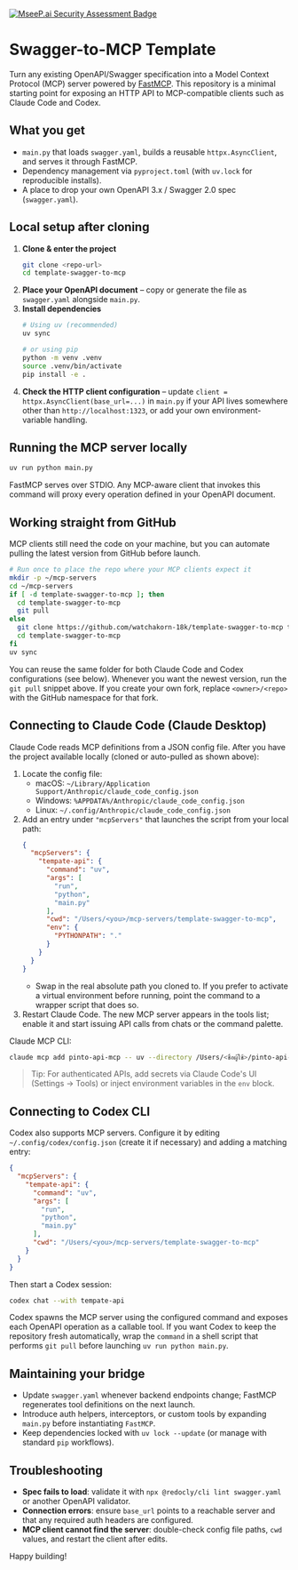 [![MseeP.ai Security Assessment Badge](https://mseep.net/pr/watchakorn-18k-template-swagger-to-mcp-badge.png)](https://mseep.ai/app/watchakorn-18k-template-swagger-to-mcp)

# Swagger-to-MCP Template

Turn any existing OpenAPI/Swagger specification into a Model Context Protocol (MCP) server powered by [FastMCP](https://github.com/modelcontextprotocol/fastmcp). This repository is a minimal starting point for exposing an HTTP API to MCP-compatible clients such as Claude Code and Codex.

## What you get
- `main.py` that loads `swagger.yaml`, builds a reusable `httpx.AsyncClient`, and serves it through FastMCP.
- Dependency management via `pyproject.toml` (with `uv.lock` for reproducible installs).
- A place to drop your own OpenAPI 3.x / Swagger 2.0 spec (`swagger.yaml`).

## Local setup after cloning
1. **Clone & enter the project**
   ```bash
   git clone <repo-url>
   cd template-swagger-to-mcp
   ```
2. **Place your OpenAPI document** – copy or generate the file as `swagger.yaml` alongside `main.py`.
3. **Install dependencies**
   ```bash
   # Using uv (recommended)
   uv sync

   # or using pip
   python -m venv .venv
   source .venv/bin/activate
   pip install -e .
   ```
4. **Check the HTTP client configuration** – update `client = httpx.AsyncClient(base_url=...)` in `main.py` if your API lives somewhere other than `http://localhost:1323`, or add your own environment-variable handling.

## Running the MCP server locally
```bash
uv run python main.py
```
FastMCP serves over STDIO. Any MCP-aware client that invokes this command will proxy every operation defined in your OpenAPI document.

## Working straight from GitHub
MCP clients still need the code on your machine, but you can automate pulling the latest version from GitHub before launch.

```bash
# Run once to place the repo where your MCP clients expect it
mkdir -p ~/mcp-servers
cd ~/mcp-servers
if [ -d template-swagger-to-mcp ]; then
  cd template-swagger-to-mcp
  git pull
else
  git clone https://github.com/watchakorn-18k/template-swagger-to-mcp template-swagger-to-mcp
  cd template-swagger-to-mcp
fi
uv sync
```

You can reuse the same folder for both Claude Code and Codex configurations (see below). Whenever you want the newest version, run the `git pull` snippet above. If you create your own fork, replace `<owner>/<repo>` with the GitHub namespace for that fork.

## Connecting to Claude Code (Claude Desktop)
Claude Code reads MCP definitions from a JSON config file. After you have the project available locally (cloned or auto-pulled as shown above):

1. Locate the config file:
   - macOS: `~/Library/Application Support/Anthropic/claude_code_config.json`
   - Windows: `%APPDATA%/Anthropic/claude_code_config.json`
   - Linux: `~/.config/Anthropic/claude_code_config.json`
2. Add an entry under `"mcpServers"` that launches the script from your local path:
   ```json
   {
     "mcpServers": {
       "tempate-api": {
         "command": "uv",
         "args": [
           "run",
           "python",
           "main.py"
         ],
         "cwd": "/Users/<you>/mcp-servers/template-swagger-to-mcp",
         "env": {
           "PYTHONPATH": "."
         }
       }
     }
   }
   ```
   - Swap in the real absolute path you cloned to. If you prefer to activate a virtual environment before running, point the command to a wrapper script that does so.
3. Restart Claude Code. The new MCP server appears in the tools list; enable it and start issuing API calls from chats or the command palette.
  
Claude MCP CLI:
```bash
claude mcp add pinto-api-mcp -- uv --directory /Users/<ชื่อผู้ใช้>/pinto-api-mcp run main.py
```

> Tip: For authenticated APIs, add secrets via Claude Code's UI (Settings → Tools) or inject environment variables in the `env` block.

## Connecting to Codex CLI
Codex also supports MCP servers. Configure it by editing `~/.config/codex/config.json` (create it if necessary) and adding a matching entry:

```json
{
  "mcpServers": {
    "tempate-api": {
      "command": "uv",
      "args": [
        "run",
        "python",
        "main.py"
      ],
      "cwd": "/Users/<you>/mcp-servers/template-swagger-to-mcp"
    }
  }
}
```

Then start a Codex session:
```bash
codex chat --with tempate-api
```
Codex spawns the MCP server using the configured command and exposes each OpenAPI operation as a callable tool. If you want Codex to keep the repository fresh automatically, wrap the `command` in a shell script that performs `git pull` before launching `uv run python main.py`.

## Maintaining your bridge
- Update `swagger.yaml` whenever backend endpoints change; FastMCP regenerates tool definitions on the next launch.
- Introduce auth helpers, interceptors, or custom tools by expanding `main.py` before instantiating `FastMCP`.
- Keep dependencies locked with `uv lock --update` (or manage with standard `pip` workflows).

## Troubleshooting
- **Spec fails to load**: validate it with `npx @redocly/cli lint swagger.yaml` or another OpenAPI validator.
- **Connection errors**: ensure `base_url` points to a reachable server and that any required auth headers are configured.
- **MCP client cannot find the server**: double-check config file paths, `cwd` values, and restart the client after edits.

Happy building!
